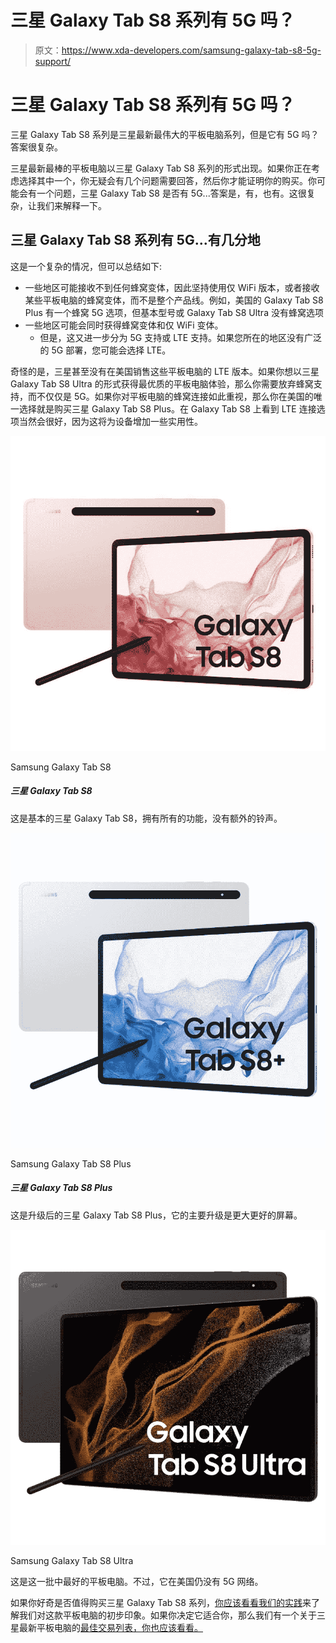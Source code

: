 # 三星 Galaxy Tab S8 系列有 5G 吗？

> 原文：<https://www.xda-developers.com/samsung-galaxy-tab-s8-5g-support/>

# 三星 Galaxy Tab S8 系列有 5G 吗？

三星 Galaxy Tab S8 系列是三星最新最伟大的平板电脑系列，但是它有 5G 吗？答案很复杂。

三星最新最棒的平板电脑以三星 Galaxy Tab S8 系列的形式出现。如果你正在考虑选择其中一个，你无疑会有几个问题需要回答，然后你才能证明你的购买。你可能会有一个问题，三星 Galaxy Tab S8 是否有 5G...答案是，有，也有。这很复杂，让我们来解释一下。

## 三星 Galaxy Tab S8 系列有 5G...有几分地

这是一个复杂的情况，但可以总结如下:

*   一些地区可能接收不到任何蜂窝变体，因此坚持使用仅 WiFi 版本，或者接收某些平板电脑的蜂窝变体，而不是整个产品线。例如，美国的 Galaxy Tab S8 Plus 有一个蜂窝 5G 选项，但基本型号或 Galaxy Tab S8 Ultra 没有蜂窝选项
*   一些地区可能会同时获得蜂窝变体和仅 WiFi 变体。
    *   但是，这又进一步分为 5G 支持或 LTE 支持。如果您所在的地区没有广泛的 5G 部署，您可能会选择 LTE。

奇怪的是，三星甚至没有在美国销售这些平板电脑的 LTE 版本。如果你想以三星 Galaxy Tab S8 Ultra 的形式获得最优质的平板电脑体验，那么你需要放弃蜂窝支持，而不仅仅是 5G。如果你对平板电脑的蜂窝连接如此重视，那么你在美国的唯一选择就是购买三星 Galaxy Tab S8 Plus。在 Galaxy Tab S8 上看到 LTE 连接选项当然会很好，因为这将为设备增加一些实用性。

 <picture>![The Galaxy Tab S7 also comes in a smaller 11-inch flavor while still keeping most of the stuff that makes the bigger model so good, like the same 120Hz panel, S-Pen support, DeX desktop mode, and Snapdragon 8 Gen 1 processor.](img/1ccbfb041323bdb171b52011c6cdf3e4.png)</picture> 

Samsung Galaxy Tab S8

##### 三星 Galaxy Tab S8

这是基本的三星 Galaxy Tab S8，拥有所有的功能，没有额外的铃声。

 <picture>![The Samsung Galaxy Tab S8 Plus is a 12.4-inch Android tablet featuring Qualcomm's Snapdragon 8 Gen 1 SoC, 8GB RAM, and S Pen support.](img/98a68d25cc25a3d1fa2e3230c07728db.png)</picture> 

Samsung Galaxy Tab S8 Plus

##### 三星 Galaxy Tab S8 Plus

这是升级后的三星 Galaxy Tab S8 Plus，它的主要升级是更大更好的屏幕。

 <picture>![The Samsung Galaxy Tab S8 Ultra is the highest-end tablet of the company's latest flagship lineup, featuring a 14.6-inch screen.](img/45c0b9e7d893667f6156a28462b30987.png)</picture> 

Samsung Galaxy Tab S8 Ultra

这是这一批中最好的平板电脑。不过，它在美国仍没有 5G 网络。

如果你好奇是否值得购买三星 Galaxy Tab S8 系列，[你应该看看我们的实践](https://www.xda-developers.com/samsung-galaxy-tab-s8-hands-on/)来了解我们对这款平板电脑的初步印象。如果你决定它适合你，那么我们有一个关于三星最新平板电脑的[最佳交易列表，你也应该看看。](https://www.xda-developers.com/best-samsung-galaxy-tab-s8-deals/)